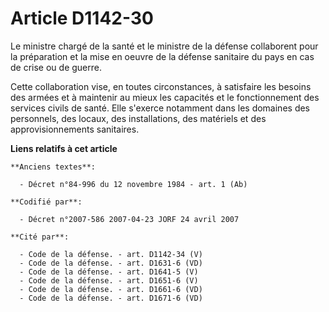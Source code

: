 # Article D1142-30

Le ministre chargé de la santé et le ministre de la défense collaborent pour la préparation et la mise en oeuvre de la
défense sanitaire du pays en cas de crise ou de guerre.

Cette collaboration vise, en toutes circonstances, à satisfaire les besoins des armées et à maintenir au mieux les capacités
et le fonctionnement des services civils de santé. Elle s'exerce notamment dans les domaines des personnels, des locaux, des
installations, des matériels et des approvisionnements sanitaires.

**Liens relatifs à cet article**

	**Anciens textes**:

	  - Décret n°84-996 du 12 novembre 1984 - art. 1 (Ab)

	**Codifié par**:

	  - Décret n°2007-586 2007-04-23 JORF 24 avril 2007

	**Cité par**:

	  - Code de la défense. - art. D1142-34 (V)
	  - Code de la défense. - art. D1631-6 (VD)
	  - Code de la défense. - art. D1641-5 (V)
	  - Code de la défense. - art. D1651-6 (V)
	  - Code de la défense. - art. D1661-6 (VD)
	  - Code de la défense. - art. D1671-6 (VD)
